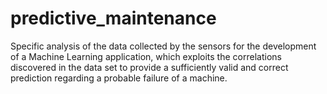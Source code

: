 # predictive_maintenance
Specific analysis of the data collected by the sensors for the development of a Machine Learning application, which exploits the correlations discovered in the data set to provide a sufficiently valid and correct prediction regarding a probable failure of a machine.
